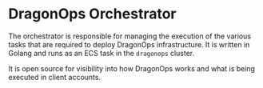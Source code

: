 # DragonOps Orchestrator

The orchestrator is responsible for managing the execution of the various tasks that are required to deploy 
DragonOps infrastructure. It is written in Golang and runs as an ECS task in the `dragonops` cluster. 

It is open source for visibility into how DragonOps works and what is being executed in client accounts.